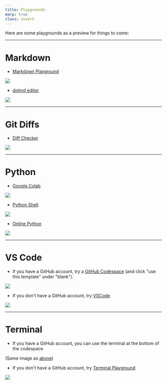 ```yaml
---
title: Playgrounds
marp: true
class: invert
---
```


Here are some playgrounds as a preview for things to come:

---

# Markdown

- [Markdown Playground](https://dillinger.io/)

![](images/dillinger-markdown-editor.png)


- [dotmd editor](https://dotmd-editor.vercel.app/)

![](images/dotmd-editor.png)

---


# Git Diffs

- [Diff Checker](https://www.diffchecker.com/text-compare/)

![](images/Diff-checker.png)

---

# Python

- [Google Colab](https://colab.research.google.com)

![](images/colab2.png)

- [Python Shell](https://www.python.org/shell/)

![](images/python-terminal.png)

- [Online Python](https://www.online-python.com/)

![](images/python-file.png)


---

# VS Code

- If you have a GitHub account, try a [GitHub Codespace](https://github.com/codespaces)
  (and click "use this template" under "blank").

![](images/codespace.png)

- If you don't have a GitHub account, try [VSCode](https://vscode.dev/)

![](images/web-vscode.png)

---

# Terminal

- If you have a GitHub account, you can use the terminal at the
  bottom of the codespace

(Same image as [above](z00.z06.playgrounds.md#vs-code))

- If you don't have a GitHub account, try [Terminal Playground](https://jslinux.org)

![](images/web-terminal.png)
